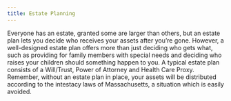 ```yaml
---
title: Estate Planning
---
```

Everyone has an estate, granted some are larger than others, but an estate plan lets you decide who receives your assets after you’re gone.   However, a well-designed estate plan offers more than just deciding who gets what, such as providing for family members with special needs and deciding who raises your children should something happen to you.  A typical estate plan consists of a Will/Trust, Power of Attorney and Health Care Proxy.  Remember, without an estate plan in place, your assets will be distributed according to the intestacy laws of Massachusetts, a situation which is easily avoided.